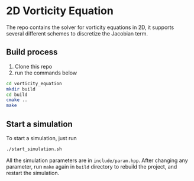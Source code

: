 # 2D Vorticity Equation
The repo contains the solver for vorticity equations in 2D, it supports several different schemes to discretize the Jacobian term.

## Build process
1. Clone this repo
2. run the commands below
```bash
cd vorticity_equation
mkdir build
cd build
cmake ..
make
```

## Start a simulation
To start a simulation, just run
```bash
./start_simulation.sh
```

All the simulation parameters are in `include/param.hpp`. After changing any parameter, run `make` again in `build` directory to rebuild the project, and restart the simulation.
